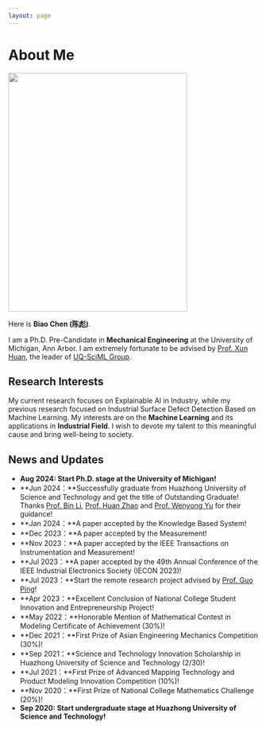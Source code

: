 ```yaml
---
layout: page
---
```


# About Me

<img src="https://max-chenb.github.io/BiaoChen.jpg" class="floatpic" width="360" height="480">

Here is **Biao Chen (陈彪)**.

I am a Ph.D. Pre-Candidate in **Mechanical Engineering** at the University of Michigan, Ann Arbor. I am extremely fortunate to be advised by [Prof. Xun Huan](https://uq-engin-umich-edu.proxy.lib.umich.edu/people/xun-huan/), the leader of [UQ-SciML Group](https://uq-engin-umich-edu.proxy.lib.umich.edu/).


## Research Interests

My current research focuses on Explainable AI in Industry, while my previous research focused on Industrial Surface Defect Detection Based on Machine Learning. My interests are on the **Machine Learning** and its applications in **Industrial Field**. I wish to devote my talent to this meaningful cause and bring well-being to society.

## News and Updates

- **Aug 2024: Start Ph.D. stage at the University of Michigan!**
- **Jun 2024：**Successfully graduate from Huazhong University of Science and Technology and get the title of Outstanding Graduate! Thanks [Prof. Bin Li](http://english.mse.hust.edu.cn/info/1081/2036.htm), [Prof. Huan Zhao](http://english.mse.hust.edu.cn/info/1069/1170.htm) and [Prof. Wenyong Yu](http://english.mse.hust.edu.cn/info/1068/1178.htm) for their guidance!
- **Jan 2024：**A paper accepted by the Knowledge Based System!
- **Dec 2023：**A paper accepted by the Measurement!
- **Nov 2023：**A paper accepted by the IEEE Transactions on Instrumentation and Measurement!
- **Jul 2023：**A paper accepted by the 49th Annual Conference of the IEEE Industrial Electronics Society (IECON 2023)!
- **Jul 2023：**Start the remote research project advised by [Prof. Guo Ping](https://www.mccormick.northwestern.edu/research-faculty/directory/profiles/guo-ping.html)!
- **Apr 2023：**Excellent Conclusion of National College Student Innovation and Entrepreneurship Project!
- **May 2022：**Honorable Mention of Mathematical Contest in Modeling Certificate of Achievement (30%)!
- **Dec 2021：**First Prize of Asian Engineering Mechanics Competition (30%)!
- **Sep 2021：**Science and Technology Innovation Scholarship in Huazhong University of Science and Technology (2/30)!
- **Jul 2021：**First Prize of Advanced Mapping Technology and Product Modeling Innovation Competition (10%)!
- **Nov 2020：**First Prize of National College Mathematics Challenge (20%)!
- **Sep 2020: Start undergraduate stage at Huazhong University of Science and Technology!**